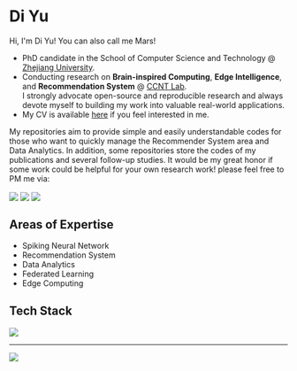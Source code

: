 <!-- ![header](https://capsule-render.vercel.app/api?type=slice&color=gradient&customColorList=27&height=200&section=header&text=WELCOME&fontColor=ffffff&fontSize=70&rotate=13&animation=fadeIn&reversal=false&fontAlign=75&fontAlignY=25&desc=%20This%20is%20AmazingDD's%20Github&desczSize=24&FontSize=50&descAlign=81&descAlignY=43) -->


# Di Yu

Hi, I'm Di Yu! You can also call me Mars!

- PhD candidate in the School of Computer Science and Technology @ [Zhejiang University](https://www.zju.edu.cn/).  
- Conducting research on **Brain-inspired Computing**, **Edge Intelligence**, and **Recommendation System** @ [CCNT Lab]().  
I strongly advocate open-source and reproducible research and always devote myself to building my work into valuable real-world applications.
- My CV is available [here](http://amazingdd.github.io/) if you feel interested in me.

My repositories aim to provide simple and easily understandable codes for those who want to quickly manage the Recommender System area and Data Analytics. 
In addition, some repositories store the codes of my publications and several follow-up studies.
It would be my great honor if some work could be helpful for your own research work! please feel free to PM me via:

<a alt='LinkedIn' href='https://www.linkedin.com/in/yudimars/'>
<img align='center' src='https://img.shields.io/badge/LinkedIn-yudimars-blue?style=social&logo=linkedin'></a> 
<a alt='LinkedIn' href='mailto:yudi2023@zju.edu.cn'>
<img align='center' src='https://img.shields.io/badge/Email-yudi2023@zju.edu.cn-orange?style=social&logo=gmail'></a> 
<a alt='WeChat' href='https://github.com/AmazingDD/AmazingDD/blob/main/WechatIMG93.jpeg'><img align='center' src='https://img.shields.io/badge/WeChat-yd1172392977-blue?style=social&logo=wechat'></a>

## Areas of Expertise

- Spiking Neural Network
- Recommendation System
- Data Analytics
- Federated Learning
- Edge Computing

## Tech Stack

<p align="left">
  <a href="https://skillicons.dev">
    <img src="https://skillicons.dev/icons?i=py,pytorch,tensorflow,sklearn,git,github,r,mysql"/>
  </a>
</p>

---

<!--
<p align="center">
  <a href="https://clustrmaps.com/site/1bz9s"  title="Visit tracker">
    <img src="//www.clustrmaps.com/map_v2.png?d=hwaNi7bepoJeL9CYnuB3WjMT-liNG4MvcmwecZk3aNA&cl=ffffff" />
  </a>
</p> -->

<p><a href="https://clustrmaps.com/site/1bz9t"  title="Visit tracker"><img src="//www.clustrmaps.com/map_v2.png?d=6346YBANrsH6PUe3e2kmS4OQ9-0jzrF5q49YNEgigUI&cl=ffffff" /></a></p>

<!--
![Python](https://img.shields.io/badge/python-3670A0?logo=python&logoColor=white) 
![torch](https://img.shields.io/badge/torch-EE4C2C?logo=pytorch&logoColor=white) 
![LaTeX](https://img.shields.io/badge/latex-%23008080.svg?logo=latex&logoColor=white) 	
![R](https://img.shields.io/badge/R-%23E34F26.svg?logo=R&logoColor=white&color=00bfff) 
![Tableau](https://img.shields.io/badge/Tableau-%2311AB00.svg?logo=Tableau&logoColor=white) 
![Mysql](https://img.shields.io/badge/MySQL-%234479A1?logo=mysql&logoColor=white)
![html5](https://img.shields.io/badge/html5-%23E34F26?style=flat&logo=html5&logoColor=white)
![javascriot](https://img.shields.io/badge/javascript-%23F7DF1E?logo=JavaScript&logoColor=white)
![php](https://img.shields.io/badge/php-%23777BB4?logo=php&logoColor=white)
![Tableau](https://img.shields.io/badge/Tableau-%2311AB00.svg?style=for-the-badge&logo=Tableau&logoColor=white)  -->


<!--  <img align='right' width=50% src="https://github-readme-streak-stats.herokuapp.com?user=amazingDD&theme=vue&hide_border=true" /> -->

<!-- ![footer](https://capsule-render.vercel.app/api?type=slice&color=gradient&customColorList=27&height=150&section=footer) -->

